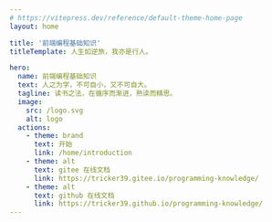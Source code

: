 ```yaml
---
# https://vitepress.dev/reference/default-theme-home-page
layout: home

title: '前端编程基础知识'
titleTemplate: 人生如逆旅，我亦是行人。

hero:
  name: 前端编程基础知识
  text: 人之为学，不可自小，又不可自大。
  tagline: 读书之法，在循序而渐进，熟读而精思。
  image:
    src: /logo.svg
    alt: logo
  actions:
    - theme: brand
      text: 开始
      link: /home/introduction
    - theme: alt
      text: gitee 在线文档
      link: https://tricker39.gitee.io/programming-knowledge/
    - theme: alt
      text: github 在线文档
      link: https://tricker39.github.io/programming-knowledge/
---
```

